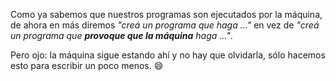 Como ya sabemos que nuestros programas son ejecutados por la máquina, de ahora en más diremos _"creá un programa que haga ..."_ en vez de _"creá un programa que **provoque que la máquina** haga ..."_.

Pero ojo: la máquina sigue estando ahí y no hay que olvidarla, sólo hacemos esto para escribir un poco menos. :smile: